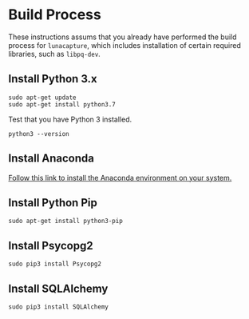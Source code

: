 Build Process
=============

These instructions assums that you already have performed the build process for `lunacapture`, which includes installation of certain required libraries, such as `libpq-dev`.

## Install Python 3.x
```shell
sudo apt-get update
sudo apt-get install python3.7
```

Test that you have Python 3 installed.

```shell
python3 --version
```

## Install Anaconda

[Follow this link to install the Anaconda environment on your system.](https://docs.anaconda.com/free/anaconda/install/linux/)

## Install Python Pip

```shell
sudo apt-get install python3-pip
```

## Install Psycopg2

```shell
sudo pip3 install Psycopg2
```

## Install SQLAlchemy

```shell
sudo pip3 install SQLAlchemy
```
